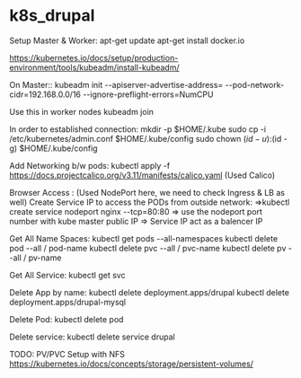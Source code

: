 # k8s_drupal
Setup Master & Worker:
apt-get update
apt-get install docker.io

https://kubernetes.io/docs/setup/production-environment/tools/kubeadm/install-kubeadm/

On Master::
kubeadm init --apiserver-advertise-address=<private-IP> --pod-network-cidr=192.168.0.0/16 --ignore-preflight-errors=NumCPU


Use this in worker nodes
kubeadm join <copy the hash from master>

In order to established connection:
  mkdir -p $HOME/.kube
  sudo cp -i /etc/kubernetes/admin.conf $HOME/.kube/config
  sudo chown $(id -u):$(id -g) $HOME/.kube/config

Add Networking b/w pods:
kubectl apply -f https://docs.projectcalico.org/v3.11/manifests/calico.yaml (Used Calico)

Browser Access : (Used NodePort here, we need to check Ingress & LB as well)
Create Service IP to access the PODs from outside network:
=>kubectl create service nodeport nginx --tcp=80:80
=> use the nodeport port number with kube master public IP
=> Service IP act as a balencer IP

Get All Name Spaces:
kubectl get pods --all-namespaces
kubectl delete pod --all / pod-name
kubectl delete pvc --all / pvc-name
kubectl delete pv --all / pv-name

Get All Service:
kubectl get svc

Delete App by name:
kubectl delete deployment.apps/drupal
kubectl delete deployment.apps/drupal-mysql

Delete Pod:
kubectl delete pod <pod-key>

Delete service:
kubectl delete service drupal

TODO:
PV/PVC Setup with NFS
https://kubernetes.io/docs/concepts/storage/persistent-volumes/
